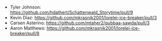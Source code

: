 * Tyler Johnson:   https://github.com/hdathert/Schattenwald_Storytime/pull/9 
* Kevin Diaz:      https://github.com/mkrasnik2001/lorelei-ice-breaker/pull/3
* Carsen Asterino: https://github.com/mtaher2/qubbaa-sawda/pull/3
* Aaron Matthews:  https://github.com/mkrasnik2001/lorelei-ice-breaker/pull/8
